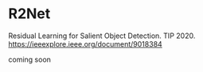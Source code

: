 # R2Net
Residual Learning for Salient Object Detection. TIP 2020. https://ieeexplore.ieee.org/document/9018384

coming soon
